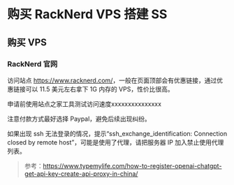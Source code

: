 # 购买 RackNerd VPS 搭建 SS


## 购买 VPS ##

### RackNerd 官网 ###

访问站点 <https://www.racknerd.com/>，一般在页面顶部会有优惠链接，通过优惠链接可以 11.5 美元左右拿下 1G 内存的 VPS，性价比很高。

申请前使用站点之家工具测试访问速度xxxxxxxxxxxxxxx

注意付款方式最好选择 Paypal，避免后续出现纠纷。

如果出现 ssh 无法登录的情况，提示“ssh_exchange_identification: Connection closed by remote host”，可能是使用了代理，请把服务器 IP 加入禁止使用代理列表。



> 参考：<https://www.typemylife.com/how-to-register-openai-chatgpt-get-api-key-create-api-proxy-in-china/>

